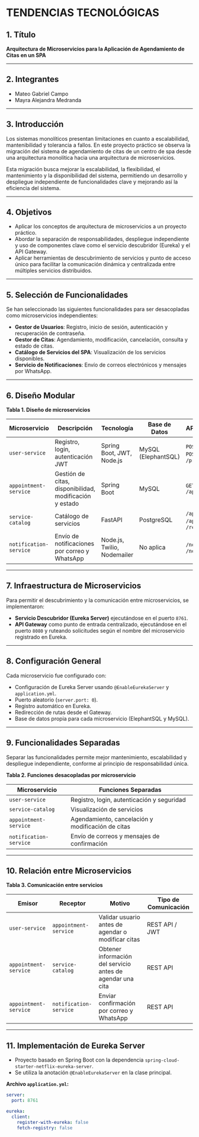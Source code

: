 # TENDENCIAS TECNOLÓGICAS

## 1. Título

**Arquitectura de Microservicios para la Aplicación de Agendamiento de Citas en un SPA**

---

## 2. Integrantes

- Mateo Gabriel Campo  
- Mayra Alejandra Medranda  

---

## 3. Introducción

Los sistemas monolíticos presentan limitaciones en cuanto a escalabilidad, mantenibilidad y tolerancia a fallos. En este proyecto práctico se observa la migración del sistema de agendamiento de citas de un centro de spa desde una arquitectura monolítica hacia una arquitectura de microservicios.

Esta migración busca mejorar la escalabilidad, la flexibilidad, el mantenimiento y la disponibilidad del sistema, permitiendo un desarrollo y despliegue independiente de funcionalidades clave y mejorando así la eficiencia del sistema.

---

## 4. Objetivos

- Aplicar los conceptos de arquitectura de microservicios a un proyecto práctico.  
- Abordar la separación de responsabilidades, despliegue independiente y uso de componentes clave como el servicio descubridor (Eureka) y el API Gateway.  
- Aplicar herramientas de descubrimiento de servicios y punto de acceso único para facilitar la comunicación dinámica y centralizada entre múltiples servicios distribuidos.

---

## 5. Selección de Funcionalidades

Se han seleccionado las siguientes funcionalidades para ser desacopladas como microservicios independientes:

- **Gestor de Usuarios**: Registro, inicio de sesión, autenticación y recuperación de contraseña.  
- **Gestor de Citas**: Agendamiento, modificación, cancelación, consulta y estado de citas.  
- **Catálogo de Servicios del SPA**: Visualización de los servicios disponibles.  
- **Servicio de Notificaciones**: Envío de correos electrónicos y mensajes por WhatsApp.

---

## 6. Diseño Modular

**Tabla 1. Diseño de microservicios**

| Microservicio           | Descripción                                               | Tecnología                    | Base de Datos         | API REST Endpoints                              |
|-------------------------|-----------------------------------------------------------|-------------------------------|------------------------|-------------------------------------------------|
| `user-service`          | Registro, login, autenticación JWT                        | Spring Boot, JWT, Node.js     | MySQL (ElephantSQL)    | `POST /register`, `POST /login`, `POST /profile` |
| `appointment-service`   | Gestión de citas, disponibilidad, modificación y estado   | Spring Boot                   | MySQL                  | `GET/POST/PUT/DELETE /appointments`             |
| `service-catalog`       | Catálogo de servicios                                     | FastAPI                       | PostgreSQL             | `/api/services`, `/api/services/{id}`, `/reschedule` |
| `notification-service`  | Envío de notificaciones por correo y WhatsApp             | Node.js, Twilio, Nodemailer   | No aplica              | `/notify/email`, `/notify/whatsapp`             |

---

## 7. Infraestructura de Microservicios

Para permitir el descubrimiento y la comunicación entre microservicios, se implementaron:

- **Servicio Descubridor (Eureka Server)** ejecutándose en el puerto `8761`.  
- **API Gateway** como punto de entrada centralizado, ejecutándose en el puerto `8080` y ruteando solicitudes según el nombre del microservicio registrado en Eureka.

---

## 8. Configuración General

Cada microservicio fue configurado con:

- Configuración de Eureka Server usando `@EnableEurekaServer` y `application.yml`.  
- Puerto aleatorio (`server.port: 0`).  
- Registro automático en Eureka.  
- Redirección de rutas desde el Gateway.  
- Base de datos propia para cada microservicio (ElephantSQL y MySQL).

---

## 9. Funcionalidades Separadas

Separar las funcionalidades permite mejor mantenimiento, escalabilidad y despliegue independiente, conforme al principio de responsabilidad única.

**Tabla 2. Funciones desacopladas por microservicio**

| Microservicio           | Funciones Separadas                                   |
|-------------------------|-------------------------------------------------------|
| `user-service`          | Registro, login, autenticación y seguridad            |
| `service-catalog`       | Visualización de servicios                            |
| `appointment-service`   | Agendamiento, cancelación y modificación de citas     |
| `notification-service`  | Envío de correos y mensajes de confirmación           |

---

## 10. Relación entre Microservicios

**Tabla 3. Comunicación entre servicios**

| Emisor               | Receptor              | Motivo                                                        | Tipo de Comunicación |
|----------------------|-----------------------|---------------------------------------------------------------|----------------------|
| `user-service`       | `appointment-service` | Validar usuario antes de agendar o modificar citas            | REST API / JWT       |
| `appointment-service`| `service-catalog`     | Obtener información del servicio antes de agendar una cita    | REST API             |
| `appointment-service`| `notification-service`| Enviar confirmación por correo y WhatsApp                     | REST API             |

---

## 11. Implementación de Eureka Server

- Proyecto basado en Spring Boot con la dependencia `spring-cloud-starter-netflix-eureka-server`.  
- Se utiliza la anotación `@EnableEurekaServer` en la clase principal.

**Archivo `application.yml`:**

```yaml
server:
  port: 8761

eureka:
  client:
    register-with-eureka: false
    fetch-registry: false
